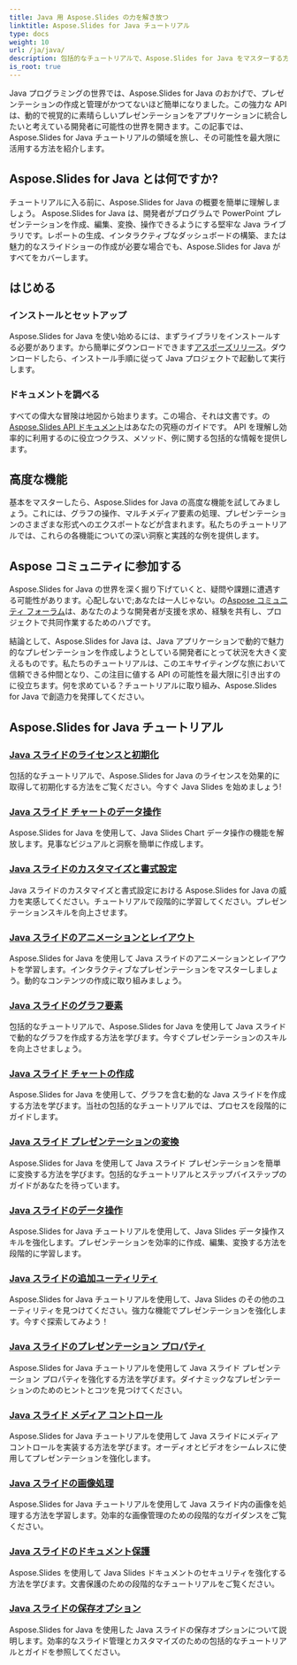 ```yaml
---
title: Java 用 Aspose.Slides の力を解き放つ
linktitle: Aspose.Slides for Java チュートリアル
type: docs
weight: 10
url: /ja/java/
description: 包括的なチュートリアルで、Aspose.Slides for Java をマスターする方法を学びましょう。この強力な Java API をプレゼンテーションに使用するためのステップバイステップのガイダンス。
is_root: true
---
```


Java プログラミングの世界では、Aspose.Slides for Java のおかげで、プレゼンテーションの作成と管理がかつてないほど簡単になりました。この強力な API は、動的で視覚的に素晴らしいプレゼンテーションをアプリケーションに統合したいと考えている開発者に可能性の世界を開きます。この記事では、Aspose.Slides for Java チュートリアルの領域を旅し、その可能性を最大限に活用する方法を紹介します。

## Aspose.Slides for Java とは何ですか?

チュートリアルに入る前に、Aspose.Slides for Java の概要を簡単に理解しましょう。 Aspose.Slides for Java は、開発者がプログラムで PowerPoint プレゼンテーションを作成、編集、変換、操作できるようにする堅牢な Java ライブラリです。レポートの生成、インタラクティブなダッシュボードの構築、または魅力的なスライドショーの作成が必要な場合でも、Aspose.Slides for Java がすべてをカバーします。

## はじめる

### インストールとセットアップ

Aspose.Slides for Java を使い始めるには、まずライブラリをインストールする必要があります。から簡単にダウンロードできます[アスポーズリリース](https://releases.aspose.com/slides/java/)。ダウンロードしたら、インストール手順に従って Java プロジェクトで起動して実行します。

### ドキュメントを調べる

すべての偉大な冒険は地図から始まります。この場合、それは文書です。の[Aspose.Slides API ドキュメント](https://reference.aspose.com/slides/java/)はあなたの究極のガイドです。 API を理解し効率的に利用するのに役立つクラス、メソッド、例に関する包括的な情報を提供します。

## 高度な機能

基本をマスターしたら、Aspose.Slides for Java の高度な機能を試してみましょう。これには、グラフの操作、マルチメディア要素の処理、プレゼンテーションのさまざまな形式へのエクスポートなどが含まれます。私たちのチュートリアルでは、これらの各機能についての深い洞察と実践的な例を提供します。

## Aspose コミュニティに参加する

Aspose.Slides for Java の世界を深く掘り下げていくと、疑問や課題に遭遇する可能性があります。心配しないで;あなたは一人じゃない。の[Aspose コミュニティ フォーラム](https://forum.aspose.com/)は、あなたのような開発者が支援を求め、経験を共有し、プロジェクトで共同作業するためのハブです。

結論として、Aspose.Slides for Java は、Java アプリケーションで動的で魅力的なプレゼンテーションを作成しようとしている開発者にとって状況を大きく変えるものです。私たちのチュートリアルは、このエキサイティングな旅において信頼できる仲間となり、この注目に値する API の可能性を最大限に引き出すのに役立ちます。何を求めている？チュートリアルに取り組み、Aspose.Slides for Java で創造力を発揮してください。

## Aspose.Slides for Java チュートリアル
### [Java スライドのライセンスと初期化](./licensing-and-initialization/)
包括的なチュートリアルで、Aspose.Slides for Java のライセンスを効果的に取得して初期化する方法をご覧ください。今すぐ Java Slides を始めましょう!
### [Java スライド チャートのデータ操作](./chart-data-manipulation/)
Aspose.Slides for Java を使用して、Java Slides Chart データ操作の機能を解放します。見事なビジュアルと洞察を簡単に作成します。
### [Java スライドのカスタマイズと書式設定](./customization-and-formatting/)
Java スライドのカスタマイズと書式設定における Aspose.Slides for Java の威力を実感してください。チュートリアルで段階的に学習してください。プレゼンテーションスキルを向上させます。
### [Java スライドのアニメーションとレイアウト](./animation-and-layout/)
Aspose.Slides for Java を使用して Java スライドのアニメーションとレイアウトを学習します。インタラクティブなプレゼンテーションをマスターしましょう。動的なコンテンツの作成に取り組みましょう。
### [Java スライドのグラフ要素](./chart-elements/)
包括的なチュートリアルで、Aspose.Slides for Java を使用して Java スライドで動的なグラフを作成する方法を学びます。今すぐプレゼンテーションのスキルを向上させましょう。
### [Java スライド チャートの作成](./chart-creation/)
Aspose.Slides for Java を使用して、グラフを含む動的な Java スライドを作成する方法を学びます。当社の包括的なチュートリアルでは、プロセスを段階的にガイドします。
### [Java スライド プレゼンテーションの変換](./presentation-conversion/)
Aspose.Slides for Java を使用して Java スライド プレゼンテーションを簡単に変換する方法を学びます。包括的なチュートリアルとステップバイステップのガイドがあなたを待っています。
### [Java スライドのデータ操作](./data-manipulation/)
Aspose.Slides for Java チュートリアルを使用して、Java Slides データ操作スキルを強化します。プレゼンテーションを効率的に作成、編集、変換する方法を段階的に学習します。
### [Java スライドの追加ユーティリティ](./additional-utilities/)
Aspose.Slides for Java チュートリアルを使用して、Java Slides のその他のユーティリティを見つけてください。強力な機能でプレゼンテーションを強化します。今すぐ探索してみよう！
### [Java スライドのプレゼンテーション プロパティ](./presentation-properties/)
Aspose.Slides for Java チュートリアルを使用して Java スライド プレゼンテーション プロパティを強化する方法を学びます。ダイナミックなプレゼンテーションのためのヒントとコツを見つけてください。
### [Java スライド メディア コントロール](./media-controls/)
Aspose.Slides for Java チュートリアルを使用して Java スライドにメディア コントロールを実装する方法を学びます。オーディオとビデオをシームレスに使用してプレゼンテーションを強化します。
### [Java スライドの画像処理](./image-handling/)
Aspose.Slides for Java チュートリアルを使用して Java スライド内の画像を処理する方法を学習します。効率的な画像管理のための段階的なガイダンスをご覧ください。
### [Java スライドのドキュメント保護](./document-protection/)
Aspose.Slides を使用して Java Slides ドキュメントのセキュリティを強化する方法を学びます。文書保護のための段階的なチュートリアルをご覧ください。
### [Java スライドの保存オプション](./saving-options/)
Aspose.Slides for Java を使用した Java スライドの保存オプションについて説明します。効率的なスライド管理とカスタマイズのための包括的なチュートリアルとガイドを参照してください。